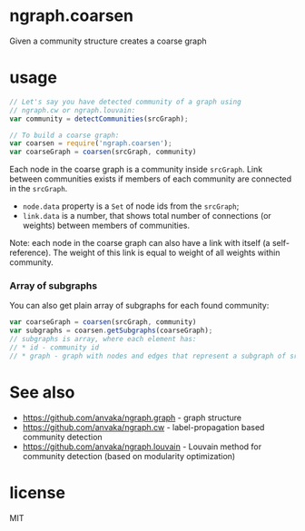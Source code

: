 # ngraph.coarsen

Given a community structure creates a coarse graph

# usage

``` js
// Let's say you have detected community of a graph using
// ngraph.cw or ngraph.louvain:
var community = detectCommunities(srcGraph);

// To build a coarse graph:
var coarsen = require('ngraph.coarsen');
var coarseGraph = coarsen(srcGraph, community)
```

Each node in the coarse graph is a community inside `srcGraph`. Link between
communities exists if members of each community are connected in the `srcGraph`.

* `node.data` property is a `Set` of node ids from the `srcGraph`;
* `link.data` is a number, that shows total number of connections (or weights)
between members of communities.

Note: each node in the coarse graph can also have a link with itself (a self-reference).
The weight of this link is equal to weight of all weights within community.

### Array of subgraphs

You can also get plain array of subgraphs for each found community:

``` js
var coarseGraph = coarsen(srcGraph, community)
var subgraphs = coarsen.getSubgraphs(coarseGraph);
// subgraphs is array, where each element has:
// * id - community id
// * graph - graph with nodes and edges that represent a subgraph of srcGraph
```


# See also

* https://github.com/anvaka/ngraph.graph - graph structure
* https://github.com/anvaka/ngraph.cw - label-propagation based community detection
* https://github.com/anvaka/ngraph.louvain - Louvain method for community detection
(based on modularity optimization)

# license

MIT
